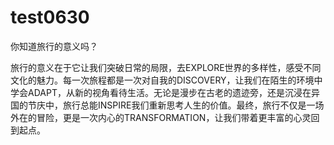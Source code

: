 # test0630
你知道旅行的意义吗？

旅行的意义在于它让我们突破日常的局限，去EXPLORE世界的多样性，感受不同文化的魅力。每一次旅程都是一次对自我的DISCOVERY，让我们在陌生的环境中学会ADAPT，从新的视角看待生活。无论是漫步在古老的遗迹旁，还是沉浸在异国的节庆中，旅行总能INSPIRE我们重新思考人生的价值。最终，旅行不仅是一场外在的冒险，更是一次内心的TRANSFORMATION，让我们带着更丰富的心灵回到起点。

